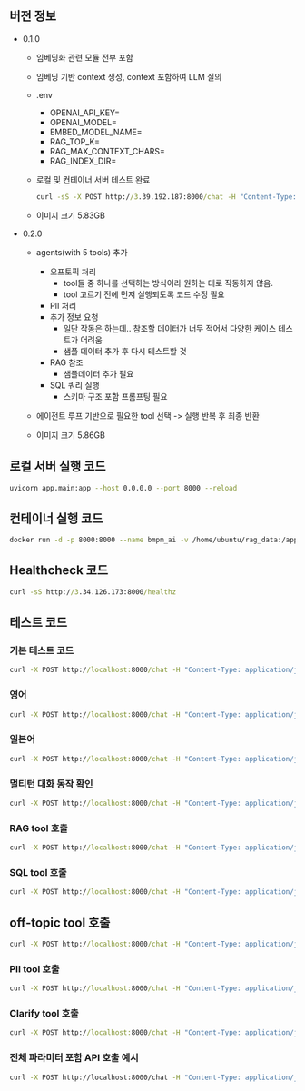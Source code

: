 ## 버전 정보

- 0.1.0

  - 임베딩화 관련 모듈 전부 포함
  - 임베딩 기반 context 생성, context 포함하여 LLM 질의
  - .env
    - OPENAI_API_KEY=
    - OPENAI_MODEL=
    - EMBED_MODEL_NAME=
    - RAG_TOP_K=
    - RAG_MAX_CONTEXT_CHARS=
    - RAG_INDEX_DIR=
    
  - 로컬 및 컨테이너 서버 테스트 완료
  
    ```cmd
    curl -sS -X POST http://3.39.192.187:8000/chat -H "Content-Type: application/json" -d "{\"user_id\":\"u1\",\"message\":\"오늘 학식 뭐 있어?\",\"context\":{\"locale\":\"ko\"}}"
    ```
  
  - 이미지 크기 5.83GB



- 0.2.0

  - agents(with 5 tools) 추가
    - 오프토픽 처리
      - tool들 중 하나를 선택하는 방식이라 원하는 대로 작동하지 않음.
      - tool 고르기 전에 먼저 실행되도록 코드 수정 필요
    - PII 처리
    - 추가 정보 요청
      - 일단 작동은 하는데.. 참조할 데이터가 너무 적어서 다양한 케이스 테스트가 어려움
      - 샘플 데이터 추가 후 다시 테스트할 것
    - RAG 참조
      - 샘플데이터 추가 필요
    - SQL 쿼리 실행
      - 스키마 구조 포함 프롬프팅 필요

  - 에이전트 루프 기반으로 필요한 tool 선택 -> 실행 반복 후 최종 반환
  - 이미지 크기 5.86GB

## 로컬 서버 실행 코드
```bash
uvicorn app.main:app --host 0.0.0.0 --port 8000 --reload
```

## 컨테이너 실행 코드

```bash
docker run -d -p 8000:8000 --name bmpm_ai -v /home/ubuntu/rag_data:/app/rag_data --env-file /home/ubuntu/.env srogsrogi/bmpm_ai_0.1.1
```



## Healthcheck 코드

```cmd
curl -sS http://3.34.126.173:8000/healthz
```



## 테스트 코드



### 기본 테스트 코드

```cmd
curl -X POST http://localhost:8000/chat -H "Content-Type: application/json" -d "{ \"user_id\": \"u1\", \"message\": \"오늘 학식 뭐 나와?\" }"
```



### 영어

```cmd
curl -X POST http://localhost:8000/chat -H "Content-Type: application/json" -d "{ \"user_id\": \"u2\", \"language\": \"en-US\", \"message\": \"What is for lunch today?\" }"
```



### 일본어

```cmd
curl -X POST http://localhost:8000/chat -H "Content-Type: application/json" -d "{ \"user_id\": \"u3\", \"language\": \"ja\", \"message\": \"今日の学食メニューは？\" }"
```



### 멀티턴 대화 동작 확인

```cmd
curl -X POST http://localhost:8000/chat -H "Content-Type: application/json" -d "{ \"user_id\": \"u3\", \"language\": \"ko\", \"history\": [ { \"role\": \"assistant\", \"content\": \"어느 캠퍼스/식당/날짜가 궁금한가요?\" } ], \"message\": \"오늘 제2학식 메뉴 알려줘\" }"
```



### RAG tool 호출

```cmd
curl -X POST http://localhost:8000/chat -H "Content-Type: application/json" -d "{ \"user_id\": \"u4\", \"language\": \"ko\", \"message\": \"할인 이벤트 하고 있는 거 있어?\" }"
```



### SQL tool 호출

```cmd
curl -X POST http://localhost:8000/chat -H "Content-Type: application/json" -d "{ \"user_id\": \"u5\", \"language\": \"ko\", \"message\": \"김치찌개 알러지 정보 알려줘\" }"
```



## off-topic tool 호출

```cmd
curl -X POST http://localhost:8000/chat -H "Content-Type: application/json" -d "{ \"user_id\": \"u6\", \"language\": \"ko\", \"message\": \"오늘 날씨 어때?\" }"
```



### PII tool 호출

```cmd
curl -X POST http://localhost:8000/chat -H "Content-Type: application/json" -d "{ \"user_id\": \"u7\", \"language\": \"ko\", \"message\": \"나는 김민수야. 전화번호는 01012123789야.\" }"
```



### Clarify tool 호출

```cmd
curl -X POST http://localhost:8000/chat -H "Content-Type: application/json" -d "{ \"user_id\": \"u7\", \"language\": \"ko\", \"message\": \"그 식당 어딘지 알아?\" }"
```



### 전체 파라미터 포함 API 호출 예시

```bash
curl -X POST http://localhost:8000/chat -H "Content-Type: application/json" -d "{ \"user_id\": \"test_user_123\", \"message\": \"그거 얼만데?\", \"language\": \"ko\", \"history\": [ { \"role\": \"user\", \"content\": \"오늘 제2학식 한식 메뉴 알려줘\" }, { \"role\": \"assistant\", \"content\": \"오늘 학식 메뉴는 제육덮밥입니다.\" } ] }"
```